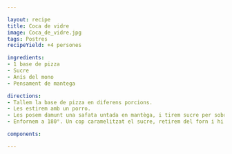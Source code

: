 ```yaml
---

layout: recipe
title: Coca de vidre
image: Coca_de_vidre.jpg
tags: Postres 
recipeYield: +4 persones

ingredients:
- 1 base de pizza
- Sucre
- Anís del mono
- Pensament de mantega

directions:
- Tallem la base de pizza en diferens porcions.
- Les estirem amb un porro.
- Les posem damunt una safata untada en mantèga, i tirem sucre per sobre.
- Enfornem a 180°. Un cop caramelitzat el sucre, retirem del forn i hi tirem anís per sobre.

components:

---
```


